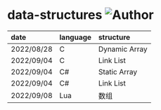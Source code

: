 # data-structures ![Author](https://img.shields.io/badge/Author-ZengBc-da282a)

| date       | language | structure     |
| :--------- | :------- | :------------ |
| 2022/08/28 | C        | Dynamic Array |
| 2022/09/04 | C        | Link List     |
| 2022/09/04 | C#       | Static Array  |
| 2022/09/04 | C#       | Link List     |
| 2022/09/08 | Lua      | 数组          |

